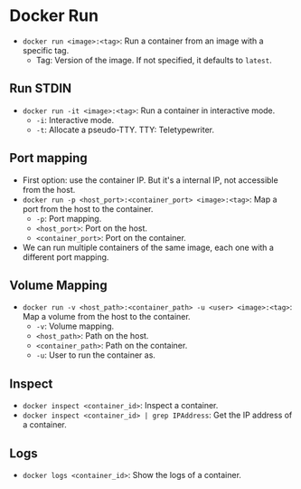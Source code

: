 # Docker Run

- `docker run <image>:<tag>`: Run a container from an image with a specific tag.
  - Tag: Version of the image. If not specified, it defaults to `latest`.

## Run STDIN

- `docker run -it <image>:<tag>`: Run a container in interactive mode.
  - `-i`: Interactive mode.
  - `-t`: Allocate a pseudo-TTY. TTY: Teletypewriter.

## Port mapping

- First option: use the container IP. But it's a internal IP, not accessible from the host.
- `docker run -p <host_port>:<container_port> <image>:<tag>`: Map a port from the host to the container.
  - `-p`: Port mapping.
  - `<host_port>`: Port on the host.
  - `<container_port>`: Port on the container.
- We can run multiple containers of the same image, each one with a different port mapping.

## Volume Mapping

- `docker run -v <host_path>:<container_path> -u <user> <image>:<tag>`: Map a volume from the host to the container.
  - `-v`: Volume mapping.
  - `<host_path>`: Path on the host.
  - `<container_path>`: Path on the container.
  - `-u`: User to run the container as.

## Inspect

- `docker inspect <container_id>`: Inspect a container.
- `docker inspect <container_id> | grep IPAddress`: Get the IP address of a container.

## Logs

- `docker logs <container_id>`: Show the logs of a container.
